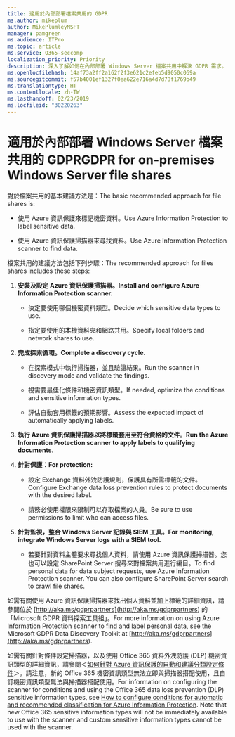 ```yaml
---
title: 適用於內部部署檔案共用的 GDPR
ms.author: mikeplum
author: MikePlumleyMSFT
manager: pamgreen
ms.audience: ITPro
ms.topic: article
ms.service: O365-seccomp
localization_priority: Priority
description: 深入了解如何在內部部署 Windows Server 檔案共用中解決 GDPR 需求。
ms.openlocfilehash: 14af73a2ff2a162f2f3e621c2efeb5d9050c069a
ms.sourcegitcommit: f57b4001ef1327f0ea622e716a4d7d78f1769b49
ms.translationtype: HT
ms.contentlocale: zh-TW
ms.lasthandoff: 02/23/2019
ms.locfileid: "30220263"
---
```

# <a name="gdpr-for-on-premises-windows-server-file-shares"></a><span data-ttu-id="e2bf2-103">適用於內部部署 Windows Server 檔案共用的 GDPR</span><span class="sxs-lookup"><span data-stu-id="e2bf2-103">GDPR for on-premises Windows Server file shares</span></span>

<span data-ttu-id="e2bf2-104">對於檔案共用的基本建議方法是：</span><span class="sxs-lookup"><span data-stu-id="e2bf2-104">The basic recommended approach for file shares is:</span></span>

-   <span data-ttu-id="e2bf2-105">使用 Azure 資訊保護來標記機密資料。</span><span class="sxs-lookup"><span data-stu-id="e2bf2-105">Use Azure Information Protection to label sensitive data.</span></span>

-   <span data-ttu-id="e2bf2-106">使用 Azure 資訊保護掃描器來尋找資料。</span><span class="sxs-lookup"><span data-stu-id="e2bf2-106">Use Azure Information Protection scanner to find data.</span></span>

<span data-ttu-id="e2bf2-107">檔案共用的建議方法包括下列步驟：</span><span class="sxs-lookup"><span data-stu-id="e2bf2-107">The recommended approach for files shares includes these steps:</span></span>

1.  <span data-ttu-id="e2bf2-108">**安裝及設定 Azure 資訊保護掃描器。**</span><span class="sxs-lookup"><span data-stu-id="e2bf2-108">**Install and configure Azure Information Protection scanner.**</span></span>

    -   <span data-ttu-id="e2bf2-109">決定要使用哪個機密資料類型。</span><span class="sxs-lookup"><span data-stu-id="e2bf2-109">Decide which sensitive data types to use.</span></span>

    -   <span data-ttu-id="e2bf2-110">指定要使用的本機資料夾和網路共用。</span><span class="sxs-lookup"><span data-stu-id="e2bf2-110">Specify local folders and network shares to use.</span></span>

2.  <span data-ttu-id="e2bf2-111">**完成探索循環。**</span><span class="sxs-lookup"><span data-stu-id="e2bf2-111">**Complete a discovery cycle.**</span></span>

    -   <span data-ttu-id="e2bf2-112">在探索模式中執行掃描器，並且驗證結果。</span><span class="sxs-lookup"><span data-stu-id="e2bf2-112">Run the scanner in discovery mode and validate the findings.</span></span>

    -   <span data-ttu-id="e2bf2-113">視需要最佳化條件和機密資訊類型。</span><span class="sxs-lookup"><span data-stu-id="e2bf2-113">If needed, optimize the conditions and sensitive information types.</span></span>

    -   <span data-ttu-id="e2bf2-114">評估自動套用標籤的預期影響。</span><span class="sxs-lookup"><span data-stu-id="e2bf2-114">Assess the expected impact of automatically applying labels.</span></span>

3.  <span data-ttu-id="e2bf2-115">**執行 Azure 資訊保護掃描器以將標籤套用至符合資格的文件**。</span><span class="sxs-lookup"><span data-stu-id="e2bf2-115">**Run the Azure Information Protection scanner to apply labels to qualifying documents**.</span></span>

4.  <span data-ttu-id="e2bf2-116">**針對保護：**</span><span class="sxs-lookup"><span data-stu-id="e2bf2-116">**For protection:**</span></span>

    -   <span data-ttu-id="e2bf2-117">設定 Exchange 資料外洩防護規則，保護具有所需標籤的文件。</span><span class="sxs-lookup"><span data-stu-id="e2bf2-117">Configure Exchange data loss prevention rules to protect documents with the desired label.</span></span>

    -   <span data-ttu-id="e2bf2-118">請務必使用權限來限制可以存取檔案的人員。</span><span class="sxs-lookup"><span data-stu-id="e2bf2-118">Be sure to use permissions to limit who can access files.</span></span>

5.  <span data-ttu-id="e2bf2-119">**針對監視，整合 Windows Server 記錄與 SIEM 工具。**</span><span class="sxs-lookup"><span data-stu-id="e2bf2-119">**For monitoring, integrate Windows Server logs with a SIEM tool.**</span></span>

    -   <span data-ttu-id="e2bf2-p101">若要針對資料主體要求尋找個人資料，請使用 Azure 資訊保護掃描器。您也可以設定 SharePoint Server 搜尋來對檔案共用進行編目。</span><span class="sxs-lookup"><span data-stu-id="e2bf2-p101">To find personal data for data subject requests, use Azure Information Protection scanner. You can also configure SharePoint Server search to crawl file shares.</span></span>

<span data-ttu-id="e2bf2-122">如需有關使用 Azure 資訊保護掃描器來找出個人資料並加上標籤的詳細資訊，請參閱位於 [http://aka.ms/gdprpartners](<http://aka.ms/gdprpartners>) 的「Microsoft GDPR 資料探索工具組」。</span><span class="sxs-lookup"><span data-stu-id="e2bf2-122">For more information on using Azure Information Protection scanner to find and label personal data, see the Microsoft GDPR Data Discovery Toolkit at [http://aka.ms/gdprpartners](<http://aka.ms/gdprpartners>).</span></span>

<span data-ttu-id="e2bf2-p102">如需有關針對條件設定掃描器，以及使用 Office 365 資料外洩防護 (DLP) 機密資訊類型的詳細資訊，請參閱＜[如何針對 Azure 資訊保護的自動和建議分類設定條件](https://docs.microsoft.com/zh-TW/information-protection/deploy-use/configure-policy-classification)＞。請注意，新的 Office 365 機密資訊類型無法立即與掃描器搭配使用，且自訂機密資訊類型無法與掃描器搭配使用。</span><span class="sxs-lookup"><span data-stu-id="e2bf2-p102">For information on configuring the scanner for conditions and using the Office 365 data loss prevention (DLP) sensitive information types, see [How to configure conditions for automatic and recommended classification for Azure Information Protection](https://docs.microsoft.com/zh-TW/information-protection/deploy-use/configure-policy-classification). Note that new Office 365 sensitive information types will not be immediately available to use with the scanner and custom sensitive information types cannot be used with the scanner.</span></span>

